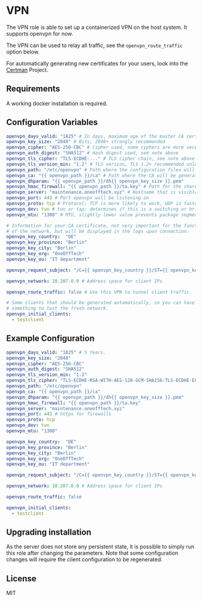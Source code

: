 VPN
===

The VPN role is able to set up a containerized VPN on the host system. It supports openvpn for now.

The VPN can be used to relay all traffic, see the `openvpn_route_traffic` option below.

For automatically generating new certificates for your users, look into the [Certman](https://github.com/OneOffTech/openvpn-certman) Project.

Requirements
------------
A working docker installation is required.

Configuration Variables
-----------------------

```yaml
openvpn_days_valid: "1825" # In days, maximum age of the master CA certificate.
openvpn_key_size: "2048" # Bits, 2048+ strongly recommended
openvpn_cipher: "AES-256-CBC" # Cipher used, some cyphers are more secure than others, or offer hardware accelleration
openvpn_auth_digest: "SHA512" # Hash digest used, see note above
openvpn_tls_cipher: "TLS-ECDHE-..." # TLS cipher chain, see note above
openvpn_tls_version_min: "1.2" # TLS version, TLS 1.2+ recommended unless you need to support ancient devices
openvpn_path: "/etc/openvpn" # Path where the configuration files will be put
openvpn_ca: "{{ openvpn_path }}/ca" # Path where the CA will be generated
openvpn_dhparam: "{{ openvpn_path }}/dh{{ openvpn_key_size }}.pem"
openvpn_hmac_firewall: "{{ openvpn_path }}/ta.key" # Path for the shared secret file
openvpn_server: "maintenance.oneofftech.xyz" # Hostname that is visible for the clients
openvpn_port: 443 # Port openvpn will be listening on 
openvpn_proto: tcp # Protocol; TCP is more likely to work, UDP is faster
openvpn_dev: tun # tun or tap; determines if this is a switching or bridging net
openvpn_mtu: "1300" # MTU, slightly lower value prevents package segmentation

# Information for your CA certificate, not very important for the functionality
# of the network, but will be displayed in the logs upon connection.
openvpn_key_country:  "DE"
openvpn_key_province: "Berlin"
openvpn_key_city: "Berlin"
openvpn_key_org: "OneOffTech"
openvpn_key_ou: "IT department"

openvpn_request_subject: "/C={{ openvpn_key_country }}/ST={{ openvpn_key_province }}/L={{ openvpn_key_city }}/O={{ openvpn_key_org }}/OU={{ openvpn_key_ou }}"

openvpn_network: 10.207.0.0 # Address space for client IPs

openvpn_route_traffic: false # Use this VPN to tunnel client traffic

# Some clients that should be generated automatically, so you can have
# something to test the fresh network.
openvpn_initial_clients:
  - testclient

```

Example Configuration
---------------------

```yaml
openvpn_days_valid: "1825" # 5 Years.
openvpn_key_size: "2048"
openvpn_cipher: "AES-256-CBC"
openvpn_auth_digest: "SHA512"
openvpn_tls_version_min: "1.2"
openvpn_tls_cipher: "TLS-ECDHE-RSA-WITH-AES-128-GCM-SHA256:TLS-ECDHE-ECDSA-WITH-AES-128-GCM-SHA256:TLS-ECDHE-RSA-WITH-AES-256-GCM-SHA384:TLS-DHE-RSA-WITH-AES-256-CBC-SHA256"
openvpn_path: "/etc/openvpn"
openvpn_ca: "{{ openvpn_path }}/ca"
openvpn_dhparam: "{{ openvpn_path }}/dh{{ openvpn_key_size }}.pem"
openvpn_hmac_firewall: "{{ openvpn_path }}/ta.key"
openvpn_server: "maintenance.oneofftech.xyz"
openvpn_port: 443 # https for firewalls
openvpn_proto: tcp
openvpn_dev: tun
openvpn_mtu: "1300"

openvpn_key_country:  "DE"
openvpn_key_province: "Berlin"
openvpn_key_city: "Berlin"
openvpn_key_org: "OneOffTech"
openvpn_key_ou: "IT department"

openvpn_request_subject: "/C={{ openvpn_key_country }}/ST={{ openvpn_key_province }}/L={{ openvpn_key_city }}/O={{ openvpn_key_org }}/OU={{ openvpn_key_ou }}"

openvpn_network: 10.207.0.0 # Address space for client IPs

openvpn_route_traffic: false

openvpn_initial_clients:
  - testclient
```

Upgrading installation
----------------------

As the server does not store any persistent state, it is possible to simply run this role after changing the parameters. Note that some configuration changes will require the client configuration to be regenerated.

License
-------

MIT
